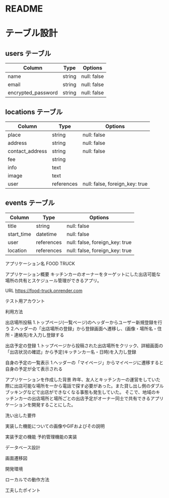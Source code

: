 # README

# テーブル設計


## users テーブル

| Column             | Type   | Options     |
| ------------------ | ------ | ----------- |
| name               | string | null: false |
| email              | string | null: false |
| encrypted_password | string | null: false |




## locations テーブル

| Column             | Type       | Options                        |
| ------------------ | ---------- | ------------------------------ |
| place              | string     | null: false                    |
| address            | string     | null: false                    |
| contact_address    | string     | null: false                    |
| fee                | string     |                                |
| info               | text       |                                |
| image              | text       |                                |
| user               | references | null: false, foreign_key: true |


## events テーブル

| Column             | Type       | Options                        |
| ------------------ | ---------- | ------------------------------ |
| title              | string     | null: false                    |
| start_time         | datetime   | null: false                    |
| user               | references | null: false, foreign_key: true |
| location           | references | null: false, foreign_key: true |



アプリケーション名
FOOD TRUCK

アプリケーション概要
キッチンカーのオーナーをターゲットにした出店可能な場所の共有とスケジュール管理ができるアプリ。

URL
https://food-truck.onrender.com

テスト用アカウント


利用方法

  出店場所投稿
  1.トップページ(一覧ページ)のヘッダーからユーザー新規登録を行う
  2.ヘッダーの「出店場所の登録」から登録画面へ遷移し、(画像・場所名・住所・連絡先)を入力し登録する

  出店予定の登録
  1.トップページから投稿された出店場所をクリック、詳細画面の「出店状況の確認」から予定(キッチンカー名・日時)を入力し登録

  自身の予定の一覧表示
  1.ヘッダーの「マイページ」からマイページに遷移すると自身の予定が全て表示される

アプリケーションを作成した背景
昨年、友人とキッチンカーの運営をしていた際に出店可能な場所を一から電話で探す必要があった。また貸し出し側のダブルブッキングなどで出店ができなくなる事態も発生していた。
そこで、地域のキッチンカーの出店場所と場所ごとの出店予定がオーナー同士で共有できるアプリケーションを開発することにした。

洗い出した要件


実装した機能についての画像やGIFおよびその説明


実装予定の機能
予約管理機能の実装

データベース設計


画面遷移図


開発環境


ローカルでの動作方法


工夫したポイント
